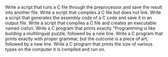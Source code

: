 Write a script that runs a C file through the preprocessor and save the result into another file. Write a script that compiles a C file but does not link. Write a script that generates the assembly code of a C code and save it in an output file. Write a script that compiles a C file and creates an executable named cisfun. Write a C program that prints exactly "Programming is like building a multilingual puzzle, followed by a new line. Write a C program that prints exactly with proper grammar, but the outcome is a piece of art, followed by a new line. Write a C program that prints the size of various types on the computer it is compiled and run on.
